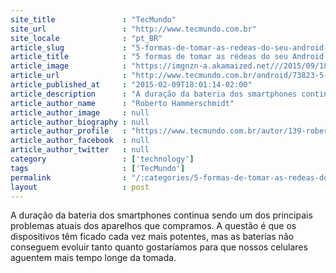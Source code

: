 ```yaml
---
site_title               : "TecMundo"
site_url                 : "http://www.tecmundo.com.br"
site_locale              : "pt_BR"
article_slug             : "5-formas-de-tomar-as-redeas-do-seu-android-para-economizar-muita-bateria"
article_title            : "5 formas de tomar as rédeas do seu Android para economizar muita bateria"
article_image            : "https://imgnzn-a.akamaized.net///2015/09/18/18144422921374-t1200x480.jpg"
article_url              : "http://www.tecmundo.com.br/android/73823-5-formas-tomar-redeas-android-economizar-bateria.htm"
article_published_at     : "2015-02-09T18:01:14-02:00"
article_description      : "A duração da bateria dos smartphones continua sendo um dos principais problemas atuais dos aparelhos que compramos. A questão é que os dispositivos têm ficado cada vez mais potentes, mas as baterias não conseguem evoluir tanto quanto gostaríamos para que nossos celulares aguentem mais tempo longe da tomada."
article_author_name      : "Roberto Hammerschmidt"
article_author_image     : null
article_author_biography : null
article_author_profile   : "https://www.tecmundo.com.br/autor/139-roberto-hammerschmidt/"
article_author_facebook  : null
article_author_twitter   : null
category                 : ['technology']
tags                     : ['TecMundo']
permalink                : "/:categories/5-formas-de-tomar-as-redeas-do-seu-android-para-economizar-muita-bateria/"
layout                   : post
---
```


A duração da bateria dos smartphones continua sendo um dos principais problemas atuais dos aparelhos que compramos. A questão é que os dispositivos têm ficado cada vez mais potentes, mas as baterias não conseguem evoluir tanto quanto gostaríamos para que nossos celulares aguentem mais tempo longe da tomada.
